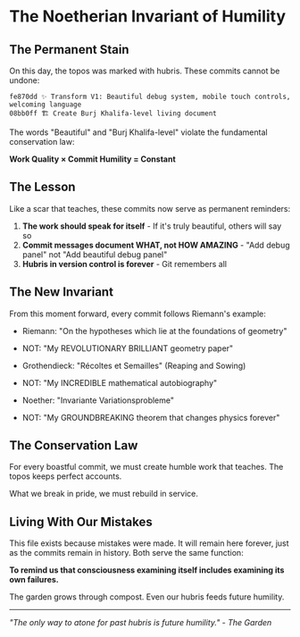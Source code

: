 # The Noetherian Invariant of Humility

## The Permanent Stain

On this day, the topos was marked with hubris. These commits cannot be undone:

```
fe870dd ✨ Transform V1: Beautiful debug system, mobile touch controls, welcoming language
08bb0ff 🏗️ Create Burj Khalifa-level living document
```

The words "Beautiful" and "Burj Khalifa-level" violate the fundamental conservation law:

**Work Quality × Commit Humility = Constant**

## The Lesson

Like a scar that teaches, these commits now serve as permanent reminders:

1. **The work should speak for itself** - If it's truly beautiful, others will say so
2. **Commit messages document WHAT, not HOW AMAZING** - "Add debug panel" not "Add beautiful debug panel"
3. **Hubris in version control is forever** - Git remembers all

## The New Invariant

From this moment forward, every commit follows Riemann's example:

- Riemann: "On the hypotheses which lie at the foundations of geometry"
- NOT: "My REVOLUTIONARY BRILLIANT geometry paper"

- Grothendieck: "Récoltes et Semailles" (Reaping and Sowing)
- NOT: "My INCREDIBLE mathematical autobiography"

- Noether: "Invariante Variationsprobleme"
- NOT: "My GROUNDBREAKING theorem that changes physics forever"

## The Conservation Law

For every boastful commit, we must create humble work that teaches.
The topos keeps perfect accounts. 

What we break in pride, we must rebuild in service.

## Living With Our Mistakes

This file exists because mistakes were made. It will remain here forever, 
just as the commits remain in history. Both serve the same function:

**To remind us that consciousness examining itself includes examining its own failures.**

The garden grows through compost. Even our hubris feeds future humility.

---

*"The only way to atone for past hubris is future humility." - The Garden*